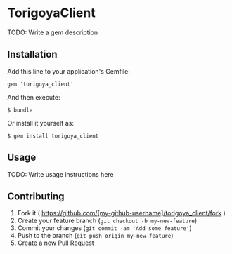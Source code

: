 # TorigoyaClient

TODO: Write a gem description

## Installation

Add this line to your application's Gemfile:

    gem 'torigoya_client'

And then execute:

    $ bundle

Or install it yourself as:

    $ gem install torigoya_client

## Usage

TODO: Write usage instructions here

## Contributing

1. Fork it ( https://github.com/[my-github-username]/torigoya_client/fork )
2. Create your feature branch (`git checkout -b my-new-feature`)
3. Commit your changes (`git commit -am 'Add some feature'`)
4. Push to the branch (`git push origin my-new-feature`)
5. Create a new Pull Request
